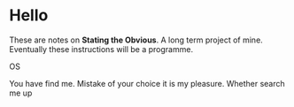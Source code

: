 # Hello

These are notes on **Stating the Obvious**. A long term project of mine. Eventually these instructions will be a programme.

OS

You have find me. Mistake of your choice it is my pleasure. Whether search me up 
<!--stackedit_data:
eyJoaXN0b3J5IjpbMjY0MjEyMTQyLDQyMTk5MTM2MCwxODEwMz
A2NjI0LDQzMjU4Mzc5NV19
-->